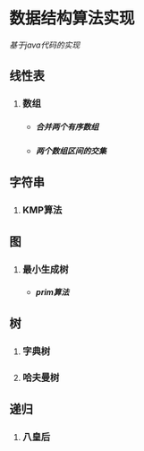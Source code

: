 # 数据结构算法实现
*基于java代码的实现*
## **线性表**
1. ### 数组
    * ##### 合并两个有序数组
    * ##### 两个数组区间的交集
## **字符串**
1. ### KMP算法
## 图
1. ### 最小生成树
    * ##### prim算法
## 树
1. ### 字典树
2. ### 哈夫曼树
## 递归
1. ### 八皇后